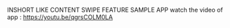 INSHORT LIKE CONTENT SWIPE FEATURE SAMPLE APP 
watch the video of app :
https://youtu.be/qgrsCOLM0LA
